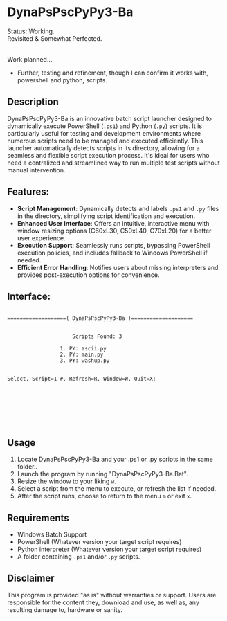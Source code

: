 # DynaPsPscPyPy3-Ba

Status: Working.
<br>Revisited & Somewhat Perfected.

<br>Work planned...
- Further, testing and refinement, though I can confirm it works with, powershell and python, scripts.

## Description
DynaPsPscPyPy3-Ba is an innovative batch script launcher designed to dynamically execute PowerShell (`.ps1`) and Python (`.py`) scripts. It is particularly useful for testing and development environments where numerous scripts need to be managed and executed efficiently. This launcher automatically detects scripts in its directory, allowing for a seamless and flexible script execution process. It's ideal for users who need a centralized and streamlined way to run multiple test scripts without manual intervention.

## Features:
- **Script Management**: Dynamically detects and labels `.ps1` and `.py` files in the directory, simplifying script identification and execution.
- **Enhanced User Interface**: Offers an intuitive, interactive menu with window resizing options (C60xL30, C50xL40, C70xL20) for a better user experience.
- **Execution Support**: Seamlessly runs scripts, bypassing PowerShell execution policies, and includes fallback to Windows PowerShell if needed.
- **Efficient Error Handling**: Notifies users about missing interpreters and provides post-execution options for convenience. 

## Interface:
```

===================( DynaPsPscPyPy3-Ba )====================


                     Scripts Found: 3

                 1. PY: ascii.py
                 2. PY: main.py
                 3. PY: washup.py


Select, Script=1-#, Refresh=R, Window=W, Quit=X:








```

## Usage
1. Locate DynaPsPscPyPy3-Ba and your .ps1 or .py scripts in the same folder..
2. Launch the program by running "DynaPsPscPyPy3-Ba.Bat".
3. Resize the window to your liking `w`.
4. Select a script from the menu to execute, or refresh the list if needed.
5. After the script runs, choose to return to the menu `m` or exit `x`.

## Requirements
- Windows Batch Support
- PowerShell (Whatever version your target script requires)
- Python interpreter (Whatever version your target script requires)
- A folder containing `.ps1` and/or `.py` scripts.

## Disclaimer
This program is provided "as is" without warranties or support. Users are responsible for the content they, download and use, as well as, any resulting damage to, hardware or sanity.

